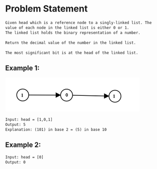 # Problem Statement
    Given head which is a reference node to a singly-linked list. The value of each node in the linked list is either 0 or 1. 
    The linked list holds the binary representation of a number.

    Return the decimal value of the number in the linked list.
    
    The most significant bit is at the head of the linked list.

## Example 1:

![img1.png](img1.png)

    Input: head = [1,0,1]
    Output: 5
    Explanation: (101) in base 2 = (5) in base 10

## Example 2:

    Input: head = [0]
    Output: 0